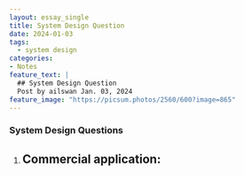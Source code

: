 ```yaml
---
layout: essay_single
title: System Design Question
date: 2024-01-03
tags:
  - system design
categories:
- Notes
feature_text: |
  ## System Design Question
  Post by ailswan Jan. 03, 2024
feature_image: "https://picsum.photos/2560/600?image=865"
---
```


### System Design Questions 

1. **Commercial application**:
    - 
<!-- Design the system that powers Amazon's e-commerce business.

Many systems design questions are intentionally left very vague and are literally given in the form of `Design Foobar`. It's your job to ask clarifying questions to better understand the system that you have to build.

We've laid out some of these questions below; their answers should give you some guidance on the problem. Before looking at them, we encourage you to take few minutes to think about what questions you'd ask in a real interview.

Clarifying Questions To Ask
Question 1
Q: Amazon's e-commerce business has a lot of functionality, but at its core, it involves going on the Amazon home page, looking at recommended items, searching for items, browsing through lists of items and individual items, adding them to carts, submitting orders, and maybe even cancelling orders. Is this the user flow that we're designing a system for?

A: Yes, but for the sake of this design, let's keep things simple and assume that the Amazon home page consists of just a search box. In other words, you don't have to worry about listing recommended items on the home page. Also, you can assume that users can only have one cart at a time; they can't save multiple carts.

Question 2
Q: Should we design the subsystem / recommendation engine that determines what to return when a user searches for items?

A: You can assume that there's a service that returns relevant items given some search parameters that are taken in through the Amazon search box. These services alone can get pretty complex, so let's focus on designing the rest of the system for this question. But you can of course use this service as part of your design.

Question 3
Q: Should we handle what happens when an item is out of stock, or are we assuming that items are always in stock for this question?

A: Yes, you should handle this. Specifically, you should prevent users from adding items that are out of stock to their cart, and orders should naturally "consume" stock. This whole item-stock issue is a pretty important part of the e-commerce system that you should focus on.

Question 4
Q: How should we handle items that have low stock and are being viewed by multiple people at the same time? In other words, should we "reserve" items in some sense?

A: This can be a pretty complex part of the system, depending on how fancy you want to be. Let's keep things fairly simple and design this as follows: if an item, on its view page, is in stock, any user can add it to their cart, and adding it to their cart doesn't "consume" stock. Once a user begins the checkout process, the system should alert them if an item in their cart has gone out of stock since they added it, and otherwise, it should effectively "reserve" the item during the duration of the checkout process, capped at, say, 10 minutes.

Question 5
Q: Should we design the part of the system that handles what happens after an order is submitted? For example, orders are dispatched to Amazon warehouses, workers are assigned to packages, etc..

A: Amazon orders often consist of items that are scattered across multiple Amazon warehouses. This means that some orders end up being split up into multiple suborders, each assigned to relevant warehouses. You should think about how relevant warehouses will be notified of orders or suborders and how the stock of items within warehouses might come into play. But you don't have to worry about what happens after a warehouse has been assigned an order or suborder.

Question 6
Q: In the event that a single order or suborder can be handled by multiple Amazon warehouses, how should our system figure out which warehouse to route that order to?

A: Similar to the recommendation engine that we touched on earlier, you can assume that we have access to some smart service that handles the logic of assigning orders to warehouses. Don't worry about the service itself—just how it interacts with other parts of the system. But again, you should think about how item stock in individual warehouses will come into play here.

Question 7
Q: Do we want to handle auxiliary Amazon features, like Amazon Prime, subscription purchases, purchasing items as used vs. new, etc.?

A: No.

Question 8
Q: Amazon has a lot of regional websites / stores. For example, amazon.com, amazon.fr, amazon.in. Should we design all of these, or can we design just amazon.com, for example, and then effectively assume that the design will work for all of the other major regional Amazon websites?

A: For the sake of this design, let's just design amazon.com, and you can assume that amazon.com and other Amazon websites are entirely separate, yet identical businesses / systems. So whatever you design for amazon.com will be applicable to amazon.fr, amazon.in, and other Amazon websites.

Question 9
Q: As far as latency and reliability are concerned, I'm assuming that we want Amazon to be mostly highly available, but is it ok if there's a little bit of loading time when you search for items, when you submit an order, etc.?

A: Ideally, searching for items should have low latency, but it's fine if beginning the checkout process and submitting orders takes a bit of time. As far as reliability is concerned, let's not worry too much about it for the sake of this design. You can assume that you have a highly available SQL setup out of the box, without worrying about the availability details. I'm more interested in the database schemas that you're going to use to support the core functionality.

Question 10
Q: Amazon e-commerce is obviously a very large-scale system. How many customers are we dealing with, and how many orders can we expect per day?

A: Amazon has roughly 300 million customers and processes about 60 thousand orders per hour, which means roughly 20 orders per second. If you're designing this specifically for amazon.com, let's assume that the U.S. constitutes 50% of all Amazon orders globally. So roughly 30 thousand orders per hour or 10 orders per second. That being said, once again, for this design, I'm more interested in how your system will support the core functionality of Amazon's e-commerce business rather than its scale. -->